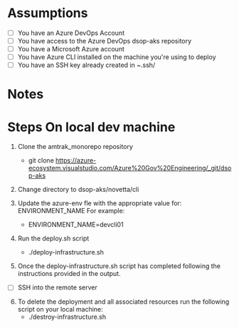 # Assumptions
- [ ] You have an Azure DevOps Account
- [ ] You have access to the Azure DevOps dsop-aks repository
- [ ] You have a Microsoft Azure account
- [ ] You have Azure CLI installed on the machine you're using to deploy  
- [ ] You have an SSH key already created in ~.ssh/

# Notes

# Steps On local dev machine

1. Clone the amtrak_monorepo repository
   * git clone https://azure-ecosystem.visualstudio.com/Azure%20Gov%20Engineering/_git/dsop-aks 

2. Change directory to dsop-aks/novetta/cli

3. Update the azure-env fle with the appropriate value for: ENVIRONMENT_NAME
  For example:
   * ENVIRONMENT_NAME=devcli01

4. Run the deploy.sh script
   * ./deploy-infrastructure.sh 

5. Once the deploy-infrastructure.sh script has completed following the instructions provided in the output.
- [ ] SSH into the remote server

6. To delete the deployment and all associated resources run the following script on your local machine:
   * ./destroy-infrastructure.sh


